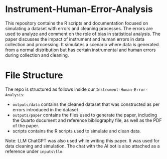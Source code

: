 # Instrument-Human-Error-Analysis
This repository contains the R scripts and documentation focused on simulating a dataset with errors and cleaning processes. The errors are used to analyze and comment on the role of bias in statistical analysis. The paper discusses the impact of instrument and human errors in data collection and processing. It simulates a scenario where data is generated from a normal distribution but has certain instrumental and human errors during collection and cleaning. 

# File Structure 
The repo is structured as follows inside our `Instrument-Human-Error-Analysis`:

-   `outputs/data`  contains the cleaned dataset that was constructed as per errors introduced in the dataset
-    `outputs/paper` contains the files used to generate the paper, including the Quarto document and reference bibliography file, as well as the PDF of the paper. 
-   scripts contains the R scripts used to simulate and clean data.


Note: LLM ChatGPT was also used while writing this paper. It was used for data cleaning and simulation. The chat with the AI bot is also attached as a reference under `inputs\llm`


